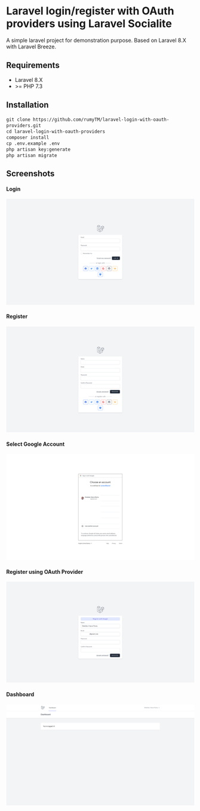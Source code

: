 # Laravel login/register with OAuth providers using Laravel Socialite

A simple laravel project for demonstration purpose. Based on Laravel 8.X with Laravel Breeze.

## Requirements

- Laravel 8.X
- \>= PHP 7.3

## Installation

```
git clone https://github.com/rumyTM/laravel-login-with-oauth-providers.git
cd laravel-login-with-oauth-providers
composer install
cp .env.example .env
php artisan key:generate
php artisan migrate
```

## Screenshots

#### Login
![](SCREENSHOTS/login.png "Login")

#### Register
![](SCREENSHOTS/register.png "Register")

#### Select Google Account
![](SCREENSHOTS/google.png "Select Google Account")

#### Register using OAuth Provider
![](SCREENSHOTS/register_oauth.png "Register using OAuth Provider")

#### Dashboard
![](SCREENSHOTS/dashboard.png "Dashboard")


